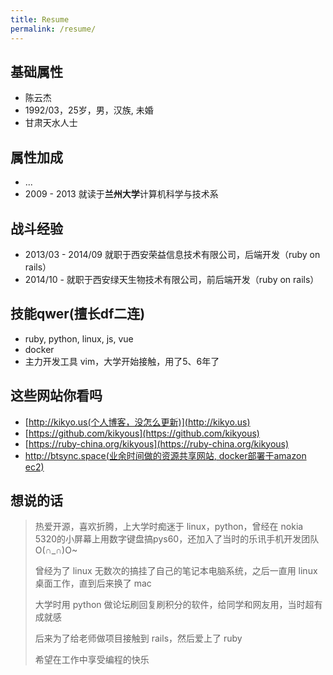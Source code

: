 ```yaml
---
title: Resume
permalink: /resume/
---
```


## 基础属性

* 陈云杰
* 1992/03，25岁，男，汉族, 未婚
* 甘肃天水人士

## 属性加成

* ...
* 2009 - 2013 就读于**兰州大学**计算机科学与技术系

## 战斗经验

* 2013/03 - 2014/09 就职于西安荣益信息技术有限公司，后端开发（ruby on rails）
* 2014/10 - 就职于西安绿天生物技术有限公司，前后端开发（ruby on rails）

## 技能qwer(擅长df二连)

* ruby, python, linux, js, vue
* docker
* 主力开发工具 vim，大学开始接触，用了5、6年了

## 这些网站你看吗

* [http://kikyo.us(个人博客，没怎么更新)](http://kikyo.us)
* [https://github.com/kikyous](https://github.com/kikyous)
* [https://ruby-china.org/kikyous](https://ruby-china.org/kikyous)
* [http://btsync.space(业余时间做的资源共享网站, docker部署于amazon ec2)](http://btsync.space)

## 想说的话

> 热爱开源，喜欢折腾，上大学时痴迷于 linux，python，曾经在 nokia 5320的小屏幕上用数字键盘搞pys60，还加入了当时的乐讯手机开发团队O(∩_∩)O~
>
> 曾经为了 linux 无数次的搞挂了自己的笔记本电脑系统，之后一直用 linux 桌面工作，直到后来换了 mac
>
> 大学时用 python 做论坛刷回复刷积分的软件，给同学和网友用，当时超有成就感
>
> 后来为了给老师做项目接触到 rails，然后爱上了 ruby
>
> 希望在工作中享受编程的快乐
